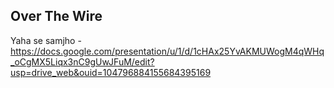 ## Over The Wire

Yaha se samjho - https://docs.google.com/presentation/u/1/d/1cHAx25YvAKMUWogM4qWHq_oCgMX5Liqx3nC9gUwJFuM/edit?usp=drive_web&ouid=104796884155684395169
